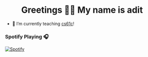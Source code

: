 <h1 align="center">Greetings 👋🏽️ My name is adit </h1>


- 🔭 I’m currently teaching [cs61c](https://cs61c.org/)!



### Spotify Playing 🎧
[![Spotify](https://novatorem.adit-bala.vercel.app//api/spotify)](https://open.spotify.com/user/curry-94)




